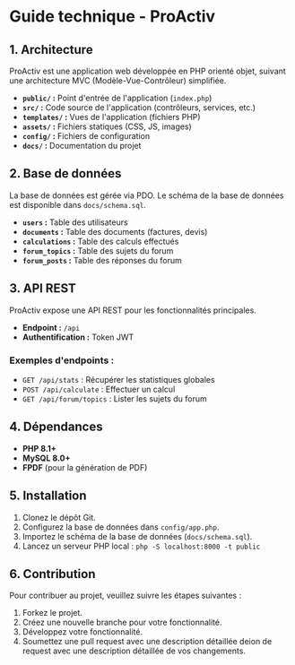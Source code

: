 # Guide technique - ProActiv

## 1. Architecture

ProActiv est une application web développée en PHP orienté objet, suivant une architecture MVC (Modèle-Vue-Contrôleur) simplifiée.

- **`public/` :** Point d'entrée de l'application (`index.php`)
- **`src/` :** Code source de l'application (contrôleurs, services, etc.)
- **`templates/` :** Vues de l'application (fichiers PHP)
- **`assets/` :** Fichiers statiques (CSS, JS, images)
- **`config/` :** Fichiers de configuration
- **`docs/` :** Documentation du projet

## 2. Base de données

La base de données est gérée via PDO. Le schéma de la base de données est disponible dans `docs/schema.sql`.

- **`users` :** Table des utilisateurs
- **`documents` :** Table des documents (factures, devis)
- **`calculations` :** Table des calculs effectués
- **`forum_topics` :** Table des sujets du forum
- **`forum_posts` :** Table des réponses du forum

## 3. API REST

ProActiv expose une API REST pour les fonctionnalités principales.

- **Endpoint :** `/api`
- **Authentification :** Token JWT

### Exemples d'endpoints :

- `GET /api/stats` : Récupérer les statistiques globales
- `POST /api/calculate` : Effectuer un calcul
- `GET /api/forum/topics` : Lister les sujets du forum

## 4. Dépendances

- **PHP 8.1+**
- **MySQL 8.0+**
- **FPDF** (pour la génération de PDF)

## 5. Installation

1. Clonez le dépôt Git.
2. Configurez la base de données dans `config/app.php`.
3. Importez le schéma de la base de données (`docs/schema.sql`).
4. Lancez un serveur PHP local : `php -S localhost:8000 -t public`

## 6. Contribution

Pour contribuer au projet, veuillez suivre les étapes suivantes :

1. Forkez le projet.
2. Créez une nouvelle branche pour votre fonctionnalité.
3. Développez votre fonctionnalité.
4. Soumettez une pull request avec une description détaillée deion de request avec une description détaillée de vos changements.

